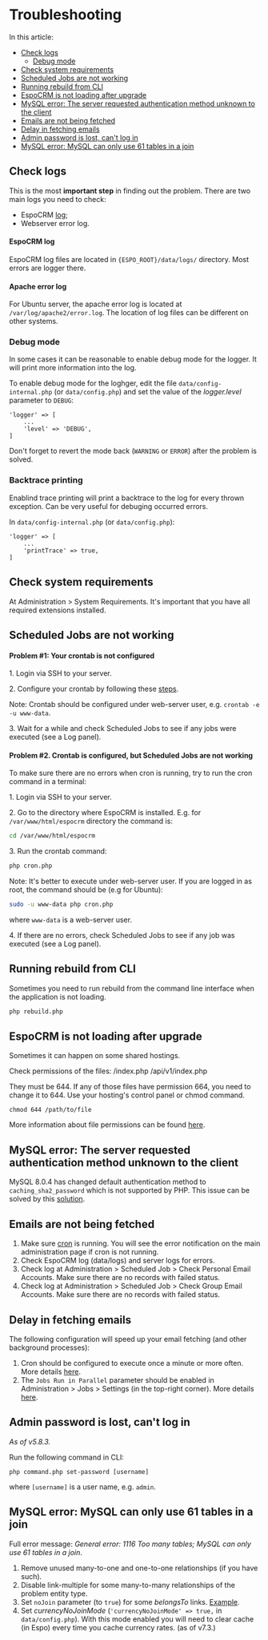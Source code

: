 # Troubleshooting

In this article:

* [Check logs](#check-logs)
  * [Debug mode](#debug-mode)
* [Check system requirements](#check-system-requirements)
* [Scheduled Jobs are not working](#scheduled-jobs-are-not-working)
* [Running rebuild from CLI](#running-rebuild-from-cli)
* [EspoCRM is not loading after upgrade](#espocrm-is-not-loading-after-upgrade)
* [MySQL error: The server requested authentication method unknown to the client](#mysql-error-the-server-requested-authentication-method-unknown-to-the-client)
* [Emails are not being fetched](#emails-are-not-being-fetched)
* [Delay in fetching emails](#delay-in-fetching-emails)
* [Admin password is lost, can't log in](#admin-password-is-lost-cant-log-in)
* [MySQL error: MySQL can only use 61 tables in a join](#mysql-error-mysql-can-only-use-61-tables-in-a-join)

## Check logs

This is the most **important step** in finding out the problem. There are two main logs you need to check:

* EspoCRM [log](log.md);
* Webserver error log.

#### EspoCRM log

EspoCRM log files are located in `{ESPO_ROOT}/data/logs/` directory. Most errors are logger there.

#### Apache error log

For Ubuntu server, the apache error log is located at `/var/log/apache2/error.log`. The location of log files can be different on other systems.

### Debug mode

In some cases it can be reasonable to enable debug mode for the logger. It will print more information into the log.

To enable debug mode for the loghger, edit the file `data/config-internal.php` (or `data/config.php`) and set the value of the *logger.level* parameter to `DEBUG`:

```
'logger' => [
    ...
    'level' => 'DEBUG',
]
```

Don't forget to revert the mode back (`WARNING` or `ERROR`) after the problem is solved.

### Backtrace printing

Enablind trace printing will print a backtrace to the log for every thrown exception. Can be very useful for debuging occurred errors.

In `data/config-internal.php` (or `data/config.php`):

```
'logger' => [
    ...
    'printTrace' => true,
]
```

## Check system requirements

At Administration > System Requirements. It's important that you have all required extensions installed.


## Scheduled Jobs are not working

#### Problem #1: Your crontab is not configured

1\. Login via SSH to your server.

2\. Configure your crontab by following these [steps](server-configuration.md#setting-up-crontab).

Note: Crontab should be configured under web-server user, e.g. `crontab -e -u www-data`.

3\. Wait for a while and check Scheduled Jobs to see if any jobs were executed (see a Log panel).

#### Problem #2. Crontab is configured, but Scheduled Jobs are not working

To make sure there are no errors when cron is running, try to run the cron command in a terminal:

1\. Login via SSH to your server.

2\. Go to the directory where EspoCRM is installed. E.g. for `/var/www/html/espocrm` directory the command is:

```bash
cd /var/www/html/espocrm
```

3\. Run the crontab command:

```bash
php cron.php
```

Note: It's better to execute under web-server user. If you are logged in as root, the command should be (e.g for Ubuntu):

```bash
sudo -u www-data php cron.php
```

where `www-data` is a web-server user.

4\. If there are no errors, check Scheduled Jobs to see if any job was executed (see a Log panel).

## Running rebuild from CLI

Sometimes you need to run rebuild from the command line interface when the application is not loading.

```bash
php rebuild.php
```

## EspoCRM is not loading after upgrade

Sometimes it can happen on some shared hostings.

Check permissions of the files:
/index.php
/api/v1/index.php

They must be 644. If any of those files have permission 664, you need to change it to 644. Use your hosting's control panel or chmod command.

```
chmod 644 /path/to/file
```
More information about file permissions can be found [here](server-configuration.md#required-permissions-for-unix-based-systems).

## MySQL error: The server requested authentication method unknown to the client

MySQL 8.0.4 has changed default authentication method to `caching_sha2_password` which is not supported by PHP. This issue can be solved by this [solution](server-configuration.md#mysql-8-support).

## Emails are not being fetched

1. Make sure [cron](server-configuration.md#setting-up-crontab) is running. You will see the error notification on the main administration page if cron is not running.
2. Check EspoCRM log (data/logs) and server logs for errors.
3. Check log at Administration > Scheduled Job > Check Personal Email Accounts. Make sure there are no records with failed status.
4. Check log at Administration > Scheduled Job > Check Group Email Accounts. Make sure there are no records with failed status.

## Delay in fetching emails

The following configuration will speed up your email fetching (and other background processes):
1. Cron should be configured to execute once a minute or more often. More details [here](jobs.md#setting-up).
2. The `Jobs Run in Parallel` parameter should be enabled in Administration > Jobs > Settings (in the top-right corner). More details [here](jobs.md#running-jobs-in-parallel-processes).

## Admin password is lost, can't log in

*As of v5.8.3.*

Run the following command in CLI:

```
php command.php set-password [username]
```

where `[username]` is a user name, e.g. `admin`.

## MySQL error: MySQL can only use 61 tables in a join

Full error message: *General error: 1116 Too many tables; MySQL can only use 61 tables in a join*.

1. Remove unused many-to-one and one-to-one relationships (if you have such).
2. Disable link-multiple for some many-to-many relationships of the problem entity type.
3. Set `noJoin` parameter (to `true`) for some *belongsTo* links. [Example](https://github.com/espocrm/espocrm/blob/7.2.7/application/Espo/Modules/Crm/Resources/metadata/entityDefs/Campaign.json#L269).
4. Set *currencyNoJoinMode* (`'currencyNoJoinMode' => true,` in `data/config.php`). With this mode enabled you will need to clear cache (in Espo) every time you cache currency rates. (as of v7.3.)
